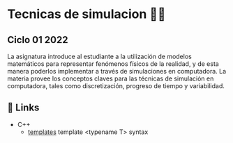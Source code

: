 # Tecnicas de simulacion :technologist:
## Ciclo 01 2022


La asignatura introduce al estudiante a la utilización de modelos matemáticos para representar fenómenos físicos de la realidad, y de esta manera poderlos
implementar a través de simulaciones en computadora. La materia provee los conceptos claves para las técnicas de simulación en computadora, tales como
discretización, progreso de tiempo y variabilidad.


## :link: Links
- C++
  - [templates]([https://www.geeksforgeeks.org/templates-cpp/] 'Types') template \<typename T> syntax

